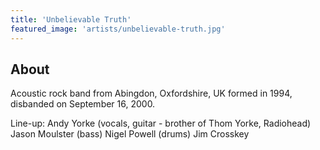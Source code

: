 ```yaml
---
title: 'Unbelievable Truth'
featured_image: 'artists/unbelievable-truth.jpg'
---
```


## About

Acoustic rock band from Abingdon, Oxfordshire, UK
formed in 1994, disbanded on September 16, 2000.

Line-up: 
Andy Yorke (vocals, guitar - brother of Thom Yorke, Radiohead)
Jason Moulster (bass)
Nigel Powell (drums)
Jim Crosskey
